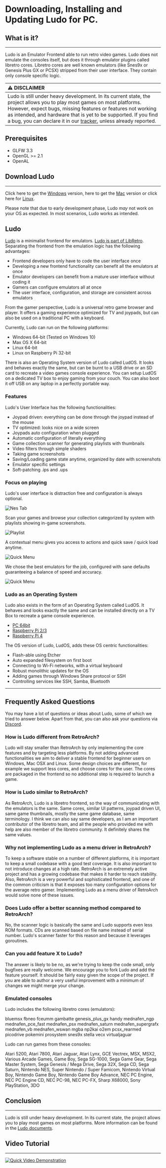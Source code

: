 # Downloading, Installing and Updating Ludo for PC.

## What is it?
___
Ludo is an Emulator Frontend able to run retro video games. Ludo does not emulate the consoles itself, but does it through emulator plugins called libretro cores. Libretro cores are well known emulators (like Snes9x or Genesis Plus GX or PCSX) stripped from their user interface. They contain only console specific logic.

| :warning: DISCLAIMER          |
|:---------------------------|
| Ludo is still under heavy development. In its current state, the project allows you to play most games on most platforms. However, expect bugs, missing features or features not working as intended, and hardware that is yet to be supported. If you find a bug, you can declare it in our [tracker](https://github.com/libretro/ludo/issues), unless already reported.      |

## Prerequisites

- GLFW 3.3
- OpenGL >= 2.1
- OpenAL

## Download Ludo
___

Click here to get the [Windows](https://github.com/libretro/ludo/releases/download/v0.11.2/Ludo-Windows-x86_64-0.11.2.zip) version, here to get the [Mac](https://github.com/libretro/ludo/releases/download/v0.11.2/Ludo-OSX-x86_64-0.11.2.dmg) version or click here for [Linux](https://github.com/libretro/ludo/releases/download/v0.11.2/Ludo-Linux-x86_64-0.11.2.tar.gz).

Please note that due to early development phase, Ludo _may_ not work on your OS as expected. In most scenarios, Ludo works as intended.

## Ludo

[Ludo](http://ludo.libretro.com/) is a minimalist frontend for emulators. [Ludo is part of LibRetro](https://github.com/libretro/ludo). Separating the frontend from the emulation logic has the following advantages:

- Frontend developers only have to code the user interface once
- Developing a new frontend functionality can benefit all the emulators at once
- Emulator developers can benefit from a mature user interface without coding it
- Gamers can configure emulators all at once
- The user interface, configuration, and storage are consistent across emulators

From the gamer perspective, Ludo is a universal retro game browser and player. It offers a gaming experience optimized for TV and joypads, but can also be used on a traditional PC with a keyboard.

Currently, Ludo can run on the following platforms:

- Windows 64-bit (Tested on Windows 10)
- Max OS X 64-bit
- Linux 64-bit
- Linux on Raspberry Pi 32-bit

There is also an Operating System version of Ludo called LudOS. It looks and behaves exactly the same, but can be burnt to a USB drive or an SD card to recreate a video games console experience. You can setup LudOS on a dedicated TV box to enjoy gaming from your couch. You can also boot it off USB on any laptop in a perfectly portable way.

### Features 

Ludo's User Interface has the following functionalities:

- Joypad driven: everything can be done through the joypad instead of the mouse
- TV optimized: looks nice on a wide screen
- Joypads auto configuration when plugged
- Automatic configuration of literally everything
- Game collection scanner for generating playlists with thumbnails
- Video filters through simple shaders
- Taking game screenshots
- Saving/Loading game state anytime, organized by date with screenshots
- Emulator specific settings
- Soft-patching .ips and .ups

### Focus on playing

Ludo's user interface is distraction free and configuration is always optional.

![Nes Tab](../image/guides/ludo/tabnes.png)

Scan your games and browse your collection categorized by system with playlists showing in-game screenshots.

![Playlist](../image/guides/ludo/playlist.png)

A contextual menu gives you access to actions and quick save / quick load anytime.

![Quick Menu](../image/guides/ludo/quickmenu.png)

We chose the best emulators for the job, configured with sane defaults guaranteeing a balance of speed and accuracy.

![Quick Menu](../image/guides/ludo/ingame.png)

### Ludo as an Operating System

Ludo also exists in the form of an Operating System called LudOS.
It behaves and looks exactly the same and can be installed directly on a TV Box to recreate a game console experience.

- [PC 64bit](https://github.com/libretro/LudOS/releases/download/v1.0-alpha30/LudOS-Generic.x86_64-1.0-alpha30.img.gz)
- [Raspberry Pi 2/3](https://github.com/libretro/LudOS/releases/download/v1.0-alpha30/LudOS-RPi2.arm-1.0-alpha30.img.gz)
- [Raspberry Pi 4](https://github.com/libretro/LudOS/releases/download/v1.0-alpha30/LudOS-RPi4.arm-1.0-alpha30.img.gz)

The OS version of Ludo, LudOS, adds these OS centric functionalities:

- Flash-able using Etcher
- Auto expanded filesystem on first boot
- Connecting to Wi-Fi networks, with a virtual keyboard
- Robust monolithic updates for the OS
- Adding games through Windows Share protocol or SSH
- Controlling services like SSH, Samba, Bluetooth
___

## Frequently Asked Questions

You may have a lot of questions or ideas about Ludo, some of which we tried to answer below. Apart from that, you can also ask your questions via [Discord](https://discord.gg/2gChcFZ).

### How is Ludo different from RetroArch?

Ludo will stay smaller than RetroArch by only implementing the core features and by targeting less platforms.
By not adding advanced functionalities we aim to deliver a stable frontend for beginner users on Windows, Mac OSX and Linux.
Some design choices are different, for example we support less cores, and choose cores for the user. The cores are packaged in the frontend so no additional step is required to launch a game.

### How is Ludo similar to RetroArch?

As RetroArch, Ludo is a libretro frontend, so the way of communicating with the emulators is the same.
Same cores, similar UI patterns, joypad driven UI, same game thumbnails, mostly the same game database, same terminology. I think we can also say same developers, as I am an important contributor of the libretro team, and all the people who provided me with help are also member of the libretro community.
It definitely shares the same values.

### Why not implementing Ludo as a menu driver in RetroArch?

To keep a software stable on a number of different platforms, it is important to keep a small codebase with a good test coverage. It is also important to not introduce changes at a high rate.
RetroArch is an extremely active project and has a growing codebase that makes it harder to reach stability.
Also, RetroArch is a very powerful and sophisticated frontend, and one of the common criticism is that it exposes too many configuration options for the average retro gamer.
Implementing Ludo as a menu driver of RetroArch would solve none of these issues.

### Does Ludo offer a better scanning method compared to RetroArch?

No, the scanner logic is basically the same and Ludo supports even less ROM formats.
CDs are scanned based on file name instead of serial number.
Ludo's scanner faster for this reason and because it leverages goroutines.

### Can you add feature X to Ludo?

The answer is likely to be no, as we're trying to keep the code small, only bugfixes are really welcome.
We encourage you to fork Ludo and add the feature yourself. It should be fairly easy given the scope of the project.
If you are able to author a very useful improvement with a minimum of changes we might merge your change.

### Emulated consoles

Ludo includes the following libretro cores (emulators):

bluemsx fbneo fceumm gambatte genesis_plus_gx handy mednafen_ngp mednafen_pce_fast mednafen_psx mednafen_saturn mednafen_supergrafx mednafen_vb mednafen_wswan mgba np2kai o2em pcsx_rearmed picodrive pokemini prosystem snes9x stella vecx virtualjaguar

Ludo can run games from these consoles:

Atari 5200, Atari 7800, Atari Jaguar, Atari Lynx, GCE Vectrex, MSX, MSX2, Various Arcade Games, Game Boy, Sega SG-1000, Sega Game Gear, Sega Master System, Sega Genesis / Mega Drive, Sega 32X, Sega CD, Sega Saturn, Nintendo NES, Super Nintendo / Super Famicom, Nintendo Virtual Boy, Nintendo Game Boy, Nintendo Game Boy Advance, NEC PC Engine, NEC PC Engine CD, NEC PC-98, NEC PC-FX, Sharp X68000, Sony PlayStation, 3DO

## Conclusion
___
Ludo is still under heavy development. In its current state, the project allows you to play most games on most platforms. More information can be found in the [Ludo documents](https://github.com/libretro/ludo/wiki).

## Video Tutorial
___
[![Quick Video Demonstration](http://img.youtube.com/vi/TvvylIT1-wM/0.jpg)](http://www.youtube.com/watch?v=TvvylIT1-wM)